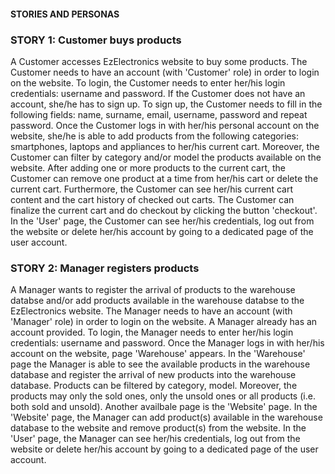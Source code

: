 #### STORIES AND PERSONAS

### STORY 1: Customer buys products
A Customer accesses EzElectronics website to buy some products. The Customer needs to have an account (with 'Customer' role) in order to login on the website. To login, the Customer needs to enter her/his login credentials: username and password. If the Customer does not have an account, she/he has to sign up. To sign up, the Customer needs to fill in the following fields: name, surname, email, username, password and repeat password. Once the Customer logs in with her/his personal account on the website, she/he is able to add products from the following categories: smartphones, laptops and appliances to her/his current cart. Moreover, the Customer can filter by category and/or model the products available on the website. After adding one or more products to the current cart, the Customer can remove one product at a time from her/his cart or delete the current cart. Furthermore, the Customer can see her/his current cart content and the cart history of checked out carts. The Customer can finalize the current cart and do checkout by clicking the button 'checkout'. In the 'User' page, the Customer can see her/his credentials, log out from the website or delete her/his account by going to a dedicated page of the user account.


### STORY 2: Manager registers products
A Manager wants to register the arrival of products to the warehouse databse and/or add products available in the warehouse databse to the EzElectronics website. The Manager needs to have an account (with 'Manager' role) in order to login on the website. A Manager already has an account provided. To login, the Manager needs to enter her/his login credentials: username and password. Once the Manager logs in with her/his account on the website, page 'Warehouse' appears. In the 'Warehouse' page the Manager is able to see the available products in the warehouse database and register the arrival of new products into the warehouse database. Products can be filtered by category, model. Moreover, the products may only the sold ones, only the unsold ones or all products (i.e. both sold and unsold). Another availbale page is the 'Website' page. In the 'Website' page, the Manager can add product(s) available in the warehouse database to the website and remove product(s) from the website. In the 'User' page, the Manager can see her/his credentials, log out from the website or delete her/his account by going to a dedicated page of the user account.

